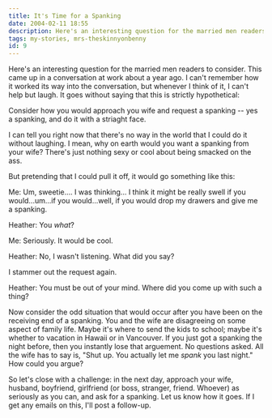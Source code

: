 ```yaml
---
title: It's Time for a Spanking
date: 2004-02-11 18:55
description: Here's an interesting question for the married men readers to consider.  This came up in a conversation at work about a year ago.  I can't remember how it worked its way into the conversation, but whenever I think of it, I can't help but laugh.
tags: my-stories, mrs-theskinnyonbenny
id: 9
---
```

Here's an interesting question for the married men readers to consider.  This came up in a conversation at work about a year ago.  I can't remember how it worked its way into the conversation, but whenever I think of it, I can't help but laugh.  It goes without saying that this is strictly hypothetical:

Consider how you would approach you wife and request a spanking -- yes a spanking, and do it with a striaght face.

I can tell you right now that there's no way in the world that I could do it without laughing.  I mean, why on earth would you want a spanking from your wife?  There's just nothing sexy or cool about being smacked on the ass.

But pretending that I could pull it off, it would go something like this:

Me:  Um, sweetie.... I was thinking... I think it might be really swell if you would...um...if you would...well, if you would drop my drawers and give me a spanking.

Heather:  You <i>what</i>?

Me:  Seriously.  It would be cool.

Heather:  No, I wasn't listening.  What did you say?

I stammer out the request again.

Heather:  You must be out of your mind.  Where did you come up with such a thing?

Now consider the odd situation that would occur after you have been on the receiving end of a spanking.  You and the wife are disagreeing on some aspect of family life.  Maybe it's where to send the kids to school; maybe it's whether to vacation in Hawaii or in Vancouver.  If you just got a spanking the night before, then you instantly lose that arguement.  No questions asked.  All the wife has to say is, "Shut up.  You actually let me <i>spank </i>you last night."  How could you argue?

So let's close with a challenge:  in the next day, approach your wife, husband, boyfriend, girlfriend (or boss, stranger, friend.  Whoever) as seriously as you can, and ask for a spanking.  Let us know how it goes.  If I get any emails on this, I'll post a follow-up.